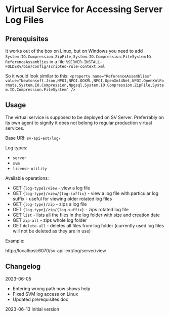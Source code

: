 # Virtual Service for Accessing Server Log Files

## Prerequisites

It works out of the box on Linux, but on Windows you need to add `System.IO.Compression.ZipFile,System.IO.Compression.FileSystem` to `ReferenceAssemblies` in a file `%SERVER-INSTALL-FOLDER%/bin/Config/scripted-rule-context.xml`

So it would look similar to this:
`<property name="ReferenceAssemblies" value="Newtonsoft.Json,NPOI,NPOI.OOXML,NPOI.OpenXml4Net,NPOI.OpenXmlFormats,System.IO.Compression,Npgsql,System.IO.Compression.ZipFile,System.IO.Compression.FileSystem" />`

## Usage

The virtual service is supposed to be deployed on SV Server. Preferrably on its own agent to signify it does not belong to regular production virtual services.

Base URI: `sv-api-ext/log/`

Log types:
   * `server`
   * `svm`
   * `license-utility`

Available operations:

   * GET `{log-type}/view` - view a log file
   * GET `{log-type}/view/{log-suffix}` - view a log file with particular log suffix - useful for viewing older rotated log files
   * GET `{log-type}/zip` - zips a log file
   * GET `{log-type}/zip/{log-suffix}` - zips rotated log file
   * GET `list` - lists all the files in the log folder with size and creation date
   * GET `zip-all` - zips whole log folder
   * GET `delete-all` - deletes all files from log folder (currently used log files will not be deleted as they are in use)
   
Example:

http://localhost:6070/sv-api-ext/log/server/view

## Changelog

2023-06-05
   * Entering wrong path now shows help
   * Fixed SVM log access on Linux
   * Updated prerequisites doc 

2023-06-13
Initial version

